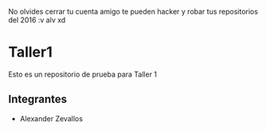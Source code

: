 No olvides cerrar tu cuenta amigo te pueden hacker y robar tus repositorios del 2016 :v alv xd

# Taller1

Esto es un repositorio de prueba para Taller 1 

## Integrantes

* Alexander Zevallos 
